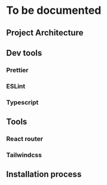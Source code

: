 # To be documented 

## Project Architecture
## Dev tools
### Prettier

### ESLint

### Typescript

## Tools
### React router

### Tailwindcss

## Installation process



